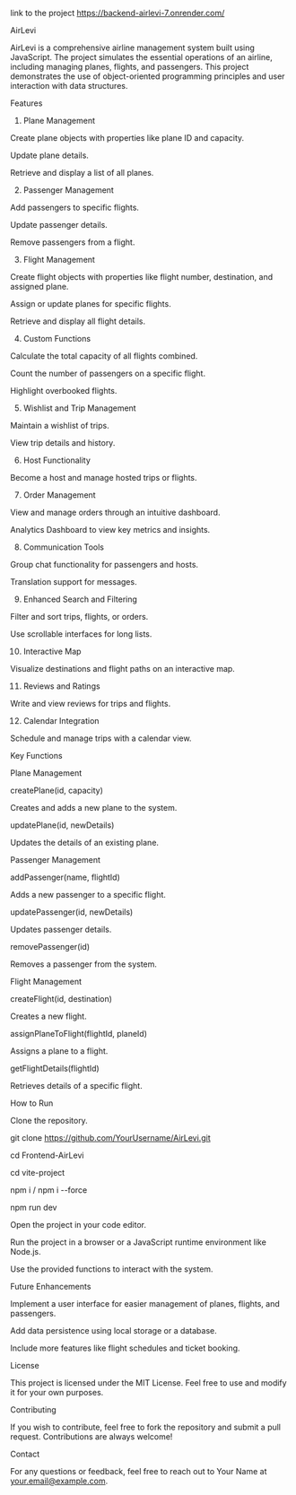 link to the project https://backend-airlevi-7.onrender.com/

AirLevi

AirLevi is a comprehensive airline management system built using JavaScript. The project simulates the essential operations of an airline, including managing planes, flights, and passengers. This project demonstrates the use of object-oriented programming principles and user interaction with data structures.

Features

1. Plane Management

Create plane objects with properties like plane ID and capacity.

Update plane details.

Retrieve and display a list of all planes.

2. Passenger Management

Add passengers to specific flights.

Update passenger details.

Remove passengers from a flight.

3. Flight Management

Create flight objects with properties like flight number, destination, and assigned plane.

Assign or update planes for specific flights.

Retrieve and display all flight details.

4. Custom Functions

Calculate the total capacity of all flights combined.

Count the number of passengers on a specific flight.

Highlight overbooked flights.

5. Wishlist and Trip Management

Maintain a wishlist of trips.

View trip details and history.

6. Host Functionality

Become a host and manage hosted trips or flights.

7. Order Management

View and manage orders through an intuitive dashboard.

Analytics Dashboard to view key metrics and insights.

8. Communication Tools

Group chat functionality for passengers and hosts.

Translation support for messages.

9. Enhanced Search and Filtering

Filter and sort trips, flights, or orders.

Use scrollable interfaces for long lists.

10. Interactive Map

Visualize destinations and flight paths on an interactive map.

11. Reviews and Ratings

Write and view reviews for trips and flights.

12. Calendar Integration

Schedule and manage trips with a calendar view.


Key Functions

Plane Management

createPlane(id, capacity)

Creates and adds a new plane to the system.

updatePlane(id, newDetails)

Updates the details of an existing plane.

Passenger Management

addPassenger(name, flightId)

Adds a new passenger to a specific flight.

updatePassenger(id, newDetails)

Updates passenger details.

removePassenger(id)

Removes a passenger from the system.

Flight Management

createFlight(id, destination)

Creates a new flight.

assignPlaneToFlight(flightId, planeId)

Assigns a plane to a flight.

getFlightDetails(flightId)

Retrieves details of a specific flight.

How to Run

Clone the repository.

git clone https://github.com/YourUsername/AirLevi.git

cd Frontend-AirLevi

cd vite-project

npm i / npm i --force

npm run dev

Open the project in your code editor.

Run the project in a browser or a JavaScript runtime environment like Node.js.

Use the provided functions to interact with the system.

Future Enhancements

Implement a user interface for easier management of planes, flights, and passengers.

Add data persistence using local storage or a database.

Include more features like flight schedules and ticket booking.

License

This project is licensed under the MIT License. Feel free to use and modify it for your own purposes.

Contributing

If you wish to contribute, feel free to fork the repository and submit a pull request. Contributions are always welcome!

Contact

For any questions or feedback, feel free to reach out to Your Name at your.email@example.com.
